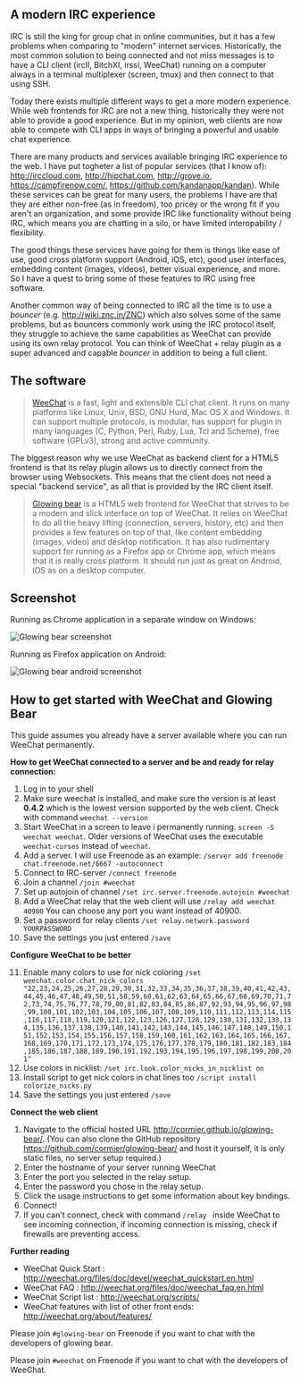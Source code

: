 A modern IRC experience
---------------------

IRC is still the king for group chat in online communities, but it has a few problems when comparing to "modern" internet services. Historically, the most common solution to being connected and not miss messages is to have a CLI client (ircII, BitchXI, irssi, WeeChat) running on a computer always in a terminal multiplexer (screen, tmux) and then connect to that using SSH.

Today there exists multiple different ways to get a more modern experience. While web frontends for IRC are not a new thing, historically they were not able to provide a good experience. But in my opinion, web clients are now able to compete with CLI apps in ways of bringing a powerful and usable chat experience. 


There are many products and services available bringing IRC experience to the web. I have put togheter a list of popular services (that I know of): <http://irccloud.com>, <http://hipchat.com>, <http://grove.io>, <https://campfirenow.com/>, <https://github.com/kandanapp/kandan>). While these services can be great for many users, the problems I have are that they are either non-free (as in freedom), too pricey or the wrong fit if you aren't an organization, and some provide IRC like functionality without being IRC, which means you are chatting in a silo, or have limited interopability / flexibility.  

The good things these services have going for them is things like ease of use, good cross platform support (Android, iOS, etc), good user interfaces, embedding content (images, videos), better visual experience, and more. So I have a quest to bring some of these features to IRC using free software.

Another common way of being connected to IRC all the time is to use a *bouncer* (e.g. <http://wiki.znc.in/ZNC>) which also solves some of the same problems, but as bouncers commonly work using the IRC protocol itself, they struggle to achieve the same capabilities as WeeChat can provide using its own relay protocol. You can think of WeeChat + relay plugin as a super advanced and capable *bouncer* in addition to being a full client.

The software
------------

> [WeeChat][1] is a fast, light and extensible CLI chat client. It runs on many platforms like Linux, Unix, BSD, GNU Hurd, Mac OS X and Windows. It can support multiple protocols, is modular, has support for plugin in many languages (C, Python, Perl, Ruby, Lua, Tcl and Scheme), free software (GPLv3), strong and active community.

The biggest reason why we use WeeChat as backend client for a HTML5 frontend is that its relay plugin allows us to directly connect from the browser using Websockets. This means that the client does not need a special "backend service", as all that is provided by the IRC client itself.
  
> [Glowing bear][2] is a HTML5 web frontend for WeeChat that strives to be a modern and slick interface on top of WeeChat. It relies on WeeChat to do all the heavy lifting (connection, servers, history, etc) and then provides a few features on top of that, like content embedding (images, video) and desktop notification. It has also rudimentary support for running as a Firefox app or Chrome app, which means that it is really cross platform. It should run just as great on Android, IOS as on a desktop computer.


Screenshot
----------
Running as Chrome application in a separate window on Windows:

![Glowing bear screenshot][3]

Running as Firefox application on Android:

![Glowing bear android screenshot][4]

How to get started with WeeChat and Glowing Bear
-----------------

This guide assumes you already have a server available where you can run WeeChat permanently.


**How to get WeeChat connected to a server and be and ready for relay connection:**

  1. Log in to your shell
  2. Make sure weechat is installed, and make sure the version is at least **0.4.2** which is the lowest version supported by the web client. Check with command `weechat --version ` 
  3. Start  WeeChat in a screen to leave i permanently running. ` screen -S weechat weechat `.  Older versions of WeeChat uses the executable `weechat-curses` instead of `weechat`.
  4. Add a server. I will use Freenode as an example: `/server add freenode chat.freenode.net/6667 -autoconnect `
  5. Connect to IRC-server ` /connect freenode `
  6. Join a channel ` /join #weechat `
  7. Set up autojoin of channel ` /set irc.server.freenode.autojoin #weechat `
  8. Add a WeeChat relay that the web client will use  ` /relay add weechat 40900 ` You can choose any port you want instead of 40900.
  9. Set a password for relay clients  ` /set relay.network.password YOURPASSWORD `
  10. Save the settings you just entered ` /save `

**Configure WeeChat to be better**
  
  11. Enable many colors to use for nick coloring ` /set weechat.color.chat_nick_colors "22,23,24,25,26,27,28,29,30,31,32,33,34,35,36,37,38,39,40,41,42,43,44,45,46,47,48,49,50,51,58,59,60,61,62,63,64,65,66,67,68,69,70,71,72,73,74,75,76,77,78,79,80,81,82,83,84,85,86,87,92,93,94,95,96,97,98,99,100,101,102,103,104,105,106,107,108,109,110,111,112,113,114,115,116,117,118,119,120,121,122,123,126,127,128,129,130,131,132,133,134,135,136,137,138,139,140,141,142,143,144,145,146,147,148,149,150,151,152,153,154,155,156,157,158,159,160,161,162,163,164,165,166,167,168,169,170,171,172,173,174,175,176,177,178,179,180,181,182,183,184,185,186,187,188,189,190,191,192,193,194,195,196,197,198,199,200,201" `
  12. Use colors in nicklist: ` /set irc.look.color_nicks_in_nicklist on  `
  13. Install script to get nick colors in chat lines too ` /script install colorize_nicks.py `
  14. Save the settings you just entered ` /save `

**Connect the web client**
 
  1. Navigate to the official hosted URL <http://cormier.github.io/glowing-bear/>. (You can also clone the GitHub repository <https://github.com/cormier/glowing-bear/> and host it yourself, it is only static files, no server setup required.)
  2. Enter the hostname of your server running WeeChat
  3. Enter the port you selected in the relay setup.
  4. Enter the password you chose in the relay setup.
  5. Click the usage instructions to get some information about key bindings.
  5. Connect!
  6. If you can't connect, check with command `/relay ` inside WeeChat to see incoming connection, if incoming connection is missing, check if firewalls are preventing access.
  
**Further reading**

  - WeeChat Quick Start : <http://weechat.org/files/doc/devel/weechat_quickstart.en.html>
  - WeeChat FAQ : <http://weechat.org/files/doc/weechat_faq.en.html>
  - WeeChat Script list : <http://weechat.org/scripts/>
  - WeeChat features with list of other front ends: <http://weechat.org/about/features/>

Please join `#glowing-bear` on Freenode if you want to chat with the developers of glowing bear.

Please join `#weechat` on Freenode if you want to chat with the developers of WeeChat.


  
  [1]: http://weechat.org
  [2]: http://cormier.github.io/glowing-bear/
  [3]: http://hveem.no/ss/weechat-web-client720.png
  [4]: http://hveem.no/ss/weechat-web-android720.png
